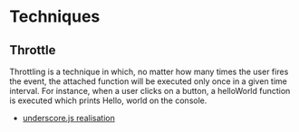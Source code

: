 
# Techniques

## Throttle

Throttling is a technique in which, no matter how many times the user fires the event, the attached function will be executed only once in a given time interval. For instance, when a user clicks on a button, a helloWorld function is executed which prints Hello, world on the console.

* [underscore.js realisation](https://github.com/jashkenas/underscore/blob/master/modules/throttle.js)

